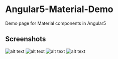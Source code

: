 # Angular5-Material-Demo
Demo page for Material components in Angular5

## Screenshots
![alt text](src/assests/tab-1.png "This is opening the left side of the tab")
![alt text](src/assests/tab-2.png "Here is the right side open")
![alt text](src/assests/acc-1.png "The exspansional panel as an accordian")
![alt text](src/assests/acc-2.png "Here is the second panel open")
